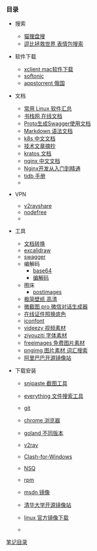 ### 目录

- 搜索
  - [猫狸盘搜](https://www.alipansou.com/search)
  - [逗比拯救世界 表情包搜索](https://www.dbbqb.com/)
- 软件下载
  - [xclient mac软件下载](https://xclient.info/)
  - [softonic](https://en.softonic.com/)
  - [appstorrent 俄国](https://appstorrent.ru/)
- 文档
  - [常用 Linux 软件汇总](https://zhuanlan.zhihu.com/p/376492774)
  - [书栈网 在线文档](https://www.bookstack.cn/)
  - [Proto生成Swagger使用文档](https://pea997.gitee.io/2023/03/13/Proto%E7%94%9F%E6%88%90Swagger%E4%BD%BF%E7%94%A8%E6%96%87%E6%A1%A3/)
  - [Markdown 语法文档](https://keatonlao.gitee.io/a-study-note-for-markdown/syntax/%E8%AF%A6%E7%BB%86%E7%89%88/)
  - [k8s 中文文档](http://docs.kubernetes.org.cn/)
  - [技术文章摘抄](https://learn.lianglianglee.com/)
  - [kratos 文档](https://go-kratos.dev/docs/)
  - [nginx 中文文档](https://blog.redis.com.cn/doc/)
  - [Nginx开发从入门到精通](https://tengine.taobao.org/book/)
  - [tidb 手册](https://book.tidb.io/)
  - 


- VPN
  - [v2rayshare](https://v2rayshare.com/)
  - [nodefree](https://nodefree.org/)
  - []()
- 工具
  - [文档转换](https://cloudconvert.com/)
  - [excalidraw](https://excalidraw.com/)
  - [swagger](https://editor.swagger.io/)
  - 编解码
    - [base64](https://base64.us/)
    - [编解码](http://www.jsons.cn/urlencode/)
  - 图床
    - [postimages](https://postimages.org/)
  - [极简壁纸 高清](https://bz.zzzmh.cn/index)
  - [微截图 pro 微信对话生成器](https://vjietu.pro/)
  - [在线证件照换底色](https://uutool.cn/id-photo/)
  - [iconfont](https://www.iconfont.cn/?spm=a313x.lotties_index.i3.d4d0a486a.31d03a81lIu9vY)
  - [videezy 视频素材](https://www.videezy.com/)
  - [ziyouziti 字体素材](https://ziyouziti.com/index-index-list-type-1.html)
  - [freeimages 免费图片素材](https://www.freeimages.com/)
  - [pngimg 图片素材 词汇搜索](https://pngimg.com/)
  - [阿里巴巴开源镜像站](https://developer.aliyun.com/mirror/?spm=a2c6h.25603864.0.0.23583decXLg4Kh)
  
- 下载安装
  - [snipaste 截图工具](https://www.snipaste.com/download.html)
  - [everything 文件搜索工具](https://everything.en.softonic.com/download)
  - [git](https://git-scm.com/)
  - [chrome 浏览器](https://www.google.com/intl/zh-CN/chrome/)
  - [goland 不同版本](https://www.jetbrains.com.cn/go/download/other.html)
  - [v2ray](https://github.com/v2ray/v2ray-core/releases)
  - [Clash-for-Windows](https://github.com/Z-Siqi/Clash-for-Windows_Chinese/releases)
  - [NSQ](https://nsq.io/deployment/installing.html)
  - [rpm](https://rpmfind.net/linux/rpm2html/search.php?query=systemd-python&submit=Search+...&system=&arch=)
  - [msdn 镜像](https://msdn.itellyou.cn/)  
  - [清华大学开源镜像站](https://mirrors.tuna.tsinghua.edu.cn/)
  - [linux 官方镜像下载](https://linux.org/pages/download/)
  
  - []()

[笔记目录](../../README.md)
